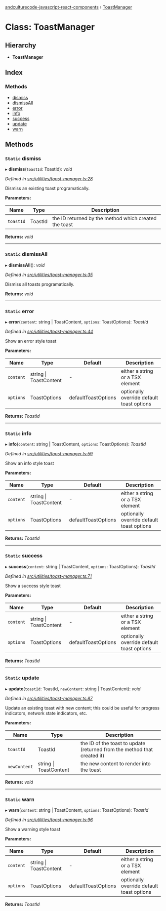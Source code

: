 [andculturecode-javascript-react-components](../README.md) › [ToastManager](toastmanager.md)

# Class: ToastManager

## Hierarchy

* **ToastManager**

## Index

### Methods

* [dismiss](toastmanager.md#static-dismiss)
* [dismissAll](toastmanager.md#static-dismissall)
* [error](toastmanager.md#static-error)
* [info](toastmanager.md#static-info)
* [success](toastmanager.md#static-success)
* [update](toastmanager.md#static-update)
* [warn](toastmanager.md#static-warn)

## Methods

### `Static` dismiss

▸ **dismiss**(`toastId`: ToastId): *void*

*Defined in [src/utilities/toast-manager.ts:28](https://github.com/AndcultureCode/AndcultureCode.JavaScript.React.Components/blob/70e5ccf/src/utilities/toast-manager.ts#L28)*

Dismiss an existing toast programatically.

**Parameters:**

Name | Type | Description |
------ | ------ | ------ |
`toastId` | ToastId | the ID returned by the method which created the toast  |

**Returns:** *void*

___

### `Static` dismissAll

▸ **dismissAll**(): *void*

*Defined in [src/utilities/toast-manager.ts:35](https://github.com/AndcultureCode/AndcultureCode.JavaScript.React.Components/blob/70e5ccf/src/utilities/toast-manager.ts#L35)*

Dismiss all toasts programatically.

**Returns:** *void*

___

### `Static` error

▸ **error**(`content`: string | ToastContent, `options`: ToastOptions): *ToastId*

*Defined in [src/utilities/toast-manager.ts:44](https://github.com/AndcultureCode/AndcultureCode.JavaScript.React.Components/blob/70e5ccf/src/utilities/toast-manager.ts#L44)*

Show an error style toast

**Parameters:**

Name | Type | Default | Description |
------ | ------ | ------ | ------ |
`content` | string &#124; ToastContent | - | either a string or a TSX element |
`options` | ToastOptions | defaultToastOptions | optionally override default toast options  |

**Returns:** *ToastId*

___

### `Static` info

▸ **info**(`content`: string | ToastContent, `options`: ToastOptions): *ToastId*

*Defined in [src/utilities/toast-manager.ts:59](https://github.com/AndcultureCode/AndcultureCode.JavaScript.React.Components/blob/70e5ccf/src/utilities/toast-manager.ts#L59)*

Show an info style toast

**Parameters:**

Name | Type | Default | Description |
------ | ------ | ------ | ------ |
`content` | string &#124; ToastContent | - | either a string or a TSX element |
`options` | ToastOptions | defaultToastOptions | optionally override default toast options  |

**Returns:** *ToastId*

___

### `Static` success

▸ **success**(`content`: string | ToastContent, `options`: ToastOptions): *ToastId*

*Defined in [src/utilities/toast-manager.ts:71](https://github.com/AndcultureCode/AndcultureCode.JavaScript.React.Components/blob/70e5ccf/src/utilities/toast-manager.ts#L71)*

Show a success style toast

**Parameters:**

Name | Type | Default | Description |
------ | ------ | ------ | ------ |
`content` | string &#124; ToastContent | - | either a string or a TSX element |
`options` | ToastOptions | defaultToastOptions | optionally override default toast options  |

**Returns:** *ToastId*

___

### `Static` update

▸ **update**(`toastId`: ToastId, `newContent`: string | ToastContent): *void*

*Defined in [src/utilities/toast-manager.ts:87](https://github.com/AndcultureCode/AndcultureCode.JavaScript.React.Components/blob/70e5ccf/src/utilities/toast-manager.ts#L87)*

Update an existing toast with new content; this could be useful for
progress indicators, network state indicators, etc.

**Parameters:**

Name | Type | Description |
------ | ------ | ------ |
`toastId` | ToastId | the ID of the toast to update (returned from the method that created it) |
`newContent` | string &#124; ToastContent | the new content to render into the toast  |

**Returns:** *void*

___

### `Static` warn

▸ **warn**(`content`: string | ToastContent, `options`: ToastOptions): *ToastId*

*Defined in [src/utilities/toast-manager.ts:96](https://github.com/AndcultureCode/AndcultureCode.JavaScript.React.Components/blob/70e5ccf/src/utilities/toast-manager.ts#L96)*

Show a warning style toast

**Parameters:**

Name | Type | Default | Description |
------ | ------ | ------ | ------ |
`content` | string &#124; ToastContent | - | either a string or a TSX element |
`options` | ToastOptions | defaultToastOptions | optionally override default toast options  |

**Returns:** *ToastId*
